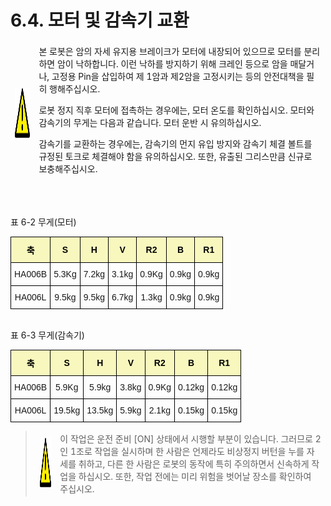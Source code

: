 ﻿# 6.4. 모터 및 감속기 교환


<table>
<thead>
  <tr>
    <td>
    <div align="center">
      <img src="../../_assets/주의표시.png" width = 80 height = 80>
    </div>
    </td>
    <td colspan="4">본 로봇은 암의 자세 유지용 브레이크가 모터에 내장되어 있으므로 모터를 분리하면 암이 낙하합니다. 이런 낙하를 방지하기 위해 크레인 등으로 암을 매달거나, 고정용 Pin을 삽입하여 제 1암과 제2암을 고정시키는 등의 안전대책을 필히 행해주십시오.<p>

  로봇 정지 직후 모터에 접촉하는 경우에는, 모터 온도를 확인하십시오. 모터와 감속기의 무게는 다음과 같습니다. 모터 운반 시 유의하십시오.<p>

  감속기를 교환하는 경우에는, 감속기의 먼지 유입 방지와 감속기 체결 볼트를 규정된 토크로 체결해야 함을 유의하십시오. 또한, 유출된 그리스만큼 신규로 보충해주십시오.
</td>
  </tr>
</thead>
</table>  

<br></br>
표 6-2 무게(모터)
<style type="text/css">
.tg  {border-collapse:collapse;border-spacing:0;}
.tg td{border-color:black;border-style:solid;border-width:1px;font-family:Arial, sans-serif;font-size:14px;
  overflow:hidden;padding:10px 5px;word-break:normal;}
.tg th{border-color:black;border-style:solid;border-width:1px;font-family:Arial, sans-serif;font-size:14px;
  font-weight:normal;overflow:hidden;padding:10px 5px;word-break:normal;}
.tg .tg-jafi{background-color:#f8f8be;color:#000000;font-weight:bold;text-align:center;vertical-align:middle}
.tg .tg-nrix{text-align:center;vertical-align:middle}
</style>
<table class="tg">
<thead>
  <tr>
    <th class="tg-jafi">축</th>
    <th class="tg-jafi">S</th>
    <th class="tg-jafi">H</th>
    <th class="tg-jafi">V</th>
    <th class="tg-jafi">R2</th>
    <th class="tg-jafi">B</th>
    <th class="tg-jafi">R1</th>
  </tr>
</thead>
<tbody>
  <tr>
    <td class="tg-nrix">HA006B</td>
    <td class="tg-nrix">5.3Kg</td>
    <td class="tg-nrix">7.2kg</td>
    <td class="tg-nrix">3.1kg</td>
    <td class="tg-nrix">0.9Kg</td>
    <td class="tg-nrix">0.9kg</td>
    <td class="tg-nrix">0.9kg</td>
  </tr>
  <tr>
    <td class="tg-nrix">HA006L</td>
    <td class="tg-nrix">9.5kg</td>
    <td class="tg-nrix">9.5kg</td>
    <td class="tg-nrix">6.7kg</td>
    <td class="tg-nrix">1.3kg</td>
    <td class="tg-nrix">0.9kg</td>
    <td class="tg-nrix">0.9kg</td>
  </tr>
</tbody>
</table>

<br>
표 6-3 무게(감속기)
<style type="text/css">
.tg  {border-collapse:collapse;border-spacing:0;}
.tg td{border-color:black;border-style:solid;border-width:1px;font-family:Arial, sans-serif;font-size:14px;
  overflow:hidden;padding:10px 5px;word-break:normal;}
.tg th{border-color:black;border-style:solid;border-width:1px;font-family:Arial, sans-serif;font-size:14px;
  font-weight:normal;overflow:hidden;padding:10px 5px;word-break:normal;}
.tg .tg-jafi{background-color:#f8f8be;color:#000000;font-weight:bold;text-align:center;vertical-align:middle}
.tg .tg-nrix{text-align:center;vertical-align:middle}
</style>
<table class="tg">
<thead>
  <tr>
    <th class="tg-jafi">축</th>
    <th class="tg-jafi">S</th>
    <th class="tg-jafi">H</th>
    <th class="tg-jafi">V</th>
    <th class="tg-jafi">R2</th>
    <th class="tg-jafi">B</th>
    <th class="tg-jafi">R1</th>
  </tr>
</thead>
<tbody>
  <tr>
    <td class="tg-nrix">HA006B</td>
    <td class="tg-nrix">5.9Kg</td>
    <td class="tg-nrix">5.9kg</td>
    <td class="tg-nrix">3.8kg</td>
    <td class="tg-nrix">0.9Kg</td>
    <td class="tg-nrix">0.12kg</td>
    <td class="tg-nrix">0.12kg</td>
  </tr>
  <tr>
    <td class="tg-nrix">HA006L</td>
    <td class="tg-nrix">19.5kg</td>
    <td class="tg-nrix">13.5kg</td>
    <td class="tg-nrix">5.9kg</td>
    <td class="tg-nrix">2.1kg</td>
    <td class="tg-nrix">0.15kg</td>
    <td class="tg-nrix">0.15kg</td>
  </tr>
</tbody>
</table>


<blockquote>
<table border="0">
<thead>
  <tr>
    <td>
    <div align="center">
      <img src="../../_assets/주의표시.png" width = 80 height = 80>
    </div>
    </td>
    <td colspan="4">이 작업은 운전 준비 [ON] 상태에서 시행할 부분이 있습니다. 그러므로 2인 1조로 작업을 실시하며 한 사람은 언제라도 비상정지 버턴을 누를 자세를 취하고, 다른 한 사람은 로봇의 동작에 특히 주의하면서 신속하게 작업을 하십시오. 또한, 작업 전에는 미리 위험을 벗어날 장소를 확인하여 주십시오.
</td>
  </tr>
</thead>
</table>
</blockquote>
